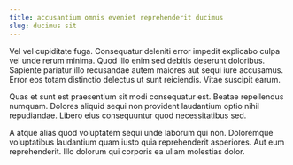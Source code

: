 ```yaml
---
title: accusantium omnis eveniet reprehenderit ducimus
slug: ducimus sit
---
```


Vel vel cupiditate fuga. Consequatur deleniti error impedit explicabo culpa vel unde rerum minima. Quod illo enim sed debitis deserunt doloribus. Sapiente pariatur illo recusandae autem maiores aut sequi iure accusamus. Error eos totam distinctio delectus ut sunt reiciendis. Vitae suscipit earum.

Quas et sunt est praesentium sit modi consequatur est. Beatae repellendus numquam. Dolores aliquid sequi non provident laudantium optio nihil repudiandae. Libero eius consequuntur quod necessitatibus sed.

A atque alias quod voluptatem sequi unde laborum qui non. Doloremque voluptatibus laudantium quam iusto quia reprehenderit asperiores. Aut eum reprehenderit. Illo dolorum qui corporis ea ullam molestias dolor.
